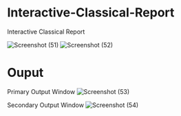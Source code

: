 # Interactive-Classical-Report
Interactive Classical Report

![Screenshot (51)](https://github.com/user-attachments/assets/7c65bd78-d7f1-4bd1-9eaf-e0905f8ade1a)
![Screenshot (52)](https://github.com/user-attachments/assets/ebaf7e68-15a5-420a-b9ba-f067f8c1b136)



# Ouput

Primary Output Window
![Screenshot (53)](https://github.com/user-attachments/assets/c80f09a0-e533-4e93-8389-ece4db00ca4f)

Secondary Output Window
![Screenshot (54)](https://github.com/user-attachments/assets/b7100ab0-2196-4d28-b3d7-51ede7101b34)
